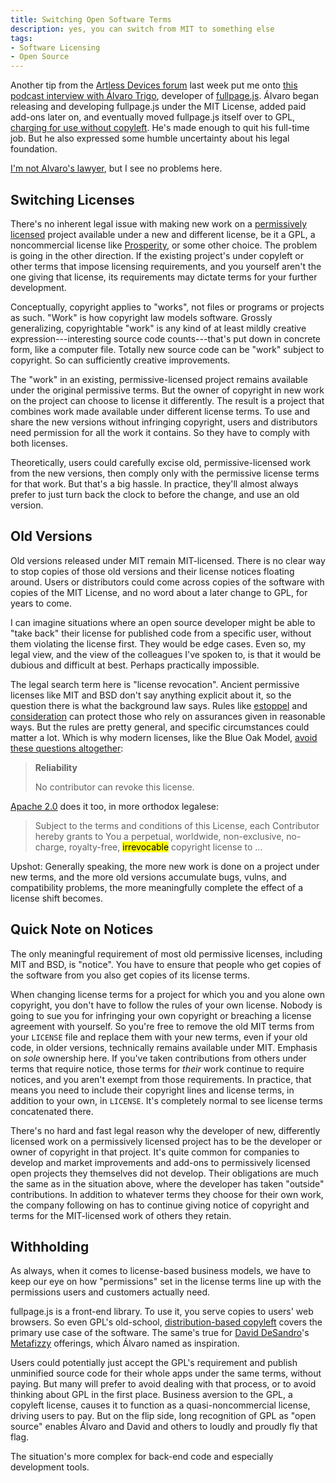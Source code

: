 ```yaml
---
title: Switching Open Software Terms
description: yes, you can switch from MIT to something else
tags:
- Software Licensing
- Open Source
---
```


Another tip from the [Artless Devices forum](https://forum.artlessdevices.com) last week put me onto [this podcast interview with Álvaro Trigo](https://www.software-engineering-unlocked.com/money-open-source-software/), developer of [fullpage.js](https://alvarotrigo.com/fullPage/).  Álvaro began releasing and developing fullpage.js under the MIT License, added paid add-ons later on, and eventually moved fullpage.js itself over to GPL, [charging for use without copyleft](https://duallicensing.com/).  He's made enough to quit his full-time job.  But he also expressed some humble uncertainty about his legal foundation.

[I'm not Alvaro's lawyer](https://notlegaladvice.law), but I see no problems here.

## Switching Licenses

There's no inherent legal issue with making new work on a [permissively licensed](https://blueoakcouncil.org/list) project available under a new and different license, be it a GPL, a noncommercial license like [Prosperity](https://prosperitylicense.com), or some other choice.  The problem is going in the other direction.  If the existing project's under copyleft or other terms that impose licensing requirements, and you yourself aren't the one giving that license, its requirements may dictate terms for your further development.

Conceptually, copyright applies to "works", not files or programs or projects as such.  "Work" is how copyright law models software.  Grossly generalizing, copyrightable "work" is any kind of at least mildly creative expression---interesting source code counts---that's put down in concrete form, like a computer file.  Totally new source code can be "work" subject to copyright.  So can sufficiently creative improvements.

The "work" in an existing, permissive-licensed project remains available under the original permissive terms.  But the owner of copyright in new work on the project can choose to license it differently.  The result is a project that combines work made available under different license terms.  To use and share the new versions without infringing copyright, users and distributors need permission for all the work it contains.  So they have to comply with both licenses.

<!--The developer or company owning the new work needn't be the same as developer or company owning the earlier work.  And indeed it's fairly common for developers and companies to offer improvements and add-ons to permissively licensed software they did not write.  With a sufficiently permissive license, users and distributors can more or less treat the code as if they wrote it.  The sole requirement of licenses like MIT and BSD is making sure to include copies of those license terms with copies of the software they apply to.  If you yourself own copyright in the old work, and gave the permissive license for it, you don't have to comply with the terms of your own license.  You can't sue yourself for violating the terms of a license agreement with yourself, or for infringing copyright in a work you yourself own.-->

Theoretically, users could carefully excise old, permissive-licensed work from the new versions, then comply only with the permissive license terms for that work.  But that's a big hassle.  In practice, they'll almost always prefer to just turn back the clock to before the change, and use an old version.

## Old Versions

Old versions released under MIT remain MIT-licensed.  There is no clear way to stop copies of those old versions and their license notices floating around.  Users or distributors could come across copies of the software with copies of the MIT License, and no word about a later change to GPL, for years to come.

I can imagine situations where an open source developer might be able to "take back" their license for published code from a specific user, without them violating the license first.  They would be edge cases.  Even so, my legal view, and the view of the colleagues I've spoken to, is that it would be dubious and difficult at best.  Perhaps practically impossible.

The legal search term here is "license revocation".  Ancient permissive licenses like MIT and BSD don't say anything explicit about it, so the question there is what the background law says.  Rules like [estoppel](https://en.wikipedia.org/wiki/Estoppel) and [consideration](https://en.wikipedia.org/wiki/Consideration) can protect those who rely on assurances given in reasonable ways.  But the rules are pretty general, and specific circumstances could matter a lot.  Which is why modern licenses, like the Blue Oak Model, [avoid these questions altogether](https://blueoakcouncil.org/license/1.0.0#reliability):

> **Reliability**
>
> No contributor can revoke this license.

[Apache 2.0](https://www.apache.org/licenses/LICENSE-2.0.html#copyright) does it too, in more orthodox legalese:

> Subject to the terms and conditions of this License, each Contributor hereby grants to You a perpetual, worldwide, non-exclusive, no-charge, royalty-free, <mark>irrevocable</mark> copyright license to ...

Upshot:  Generally speaking, the more new work is done on a project under new terms, and the more old versions accumulate bugs, vulns, and compatibility problems, the more meaningfully complete the effect of a license shift becomes.

## Quick Note on Notices

The only meaningful requirement of most old permissive licenses, including MIT and BSD, is "notice".  You have to ensure that people who get copies of the software from you also get copies of its license terms.

When changing license terms for a project for which you and you alone own copyright, you don't have to follow the rules of your own license.  Nobody is going to sue you for infringing your own copyright or breaching a license agreement with yourself.  So you're free to remove the old MIT terms from your `LICENSE` file and replace them with your new terms, even if your old code, in older versions, technically remains available under MIT.  Emphasis on _sole_ ownership here.  If you've taken contributions from others under terms that require notice, those terms for _their_ work continue to require notices, and you aren't exempt from those requirements.  In practice, that means you need to include their copyright lines and license terms, in addition to your own, in `LICENSE`.  It's completely normal to see license terms concatenated there.

There's no hard and fast legal reason why the developer of new, differently licensed work on a permissively licensed project has to be the developer or owner of copyright in that project.  It's quite common for companies to develop and market improvements and add-ons to permissively licensed open projects they themselves did not develop.  Their obligations are much the same as in the situation above, where the developer has taken "outside" contributions.  In addition to whatever terms they choose for their own work, the company following on has to continue giving notice of copyright and terms for the MIT-licensed work of others they retain.

## Withholding

As always, when it comes to license-based business models, we have to keep our eye on how "permissions" set in the license terms line up with the permissions users and customers actually need.

fullpage.js is a front-end library.  To use it, you serve copies to users' web browsers.  So even GPL's old-school, [distribution-based copyleft](https://blueoakcouncil.org/copyleft#strong-copyleft-family) covers the primary use case of the software.  The same's true for [David DeSandro](https://desandro.com/)'s [Metafizzy](https://metafizzy.co/) offerings, which Álvaro named as inspiration.

Users could potentially just accept the GPL's requirement and publish unminified source code for their whole apps under the same terms, without paying.  But many will prefer to avoid dealing with that process, or to avoid thinking about GPL in the first place.  Business aversion to the GPL, a copyleft license, causes it to function as a quasi-noncommercial license, driving users to pay.  But on the flip side, long recognition of GPL as "open source" enables Álvaro and David and others to loudly and proudly fly that flag.

The situation's more complex for back-end code and especially development tools.

